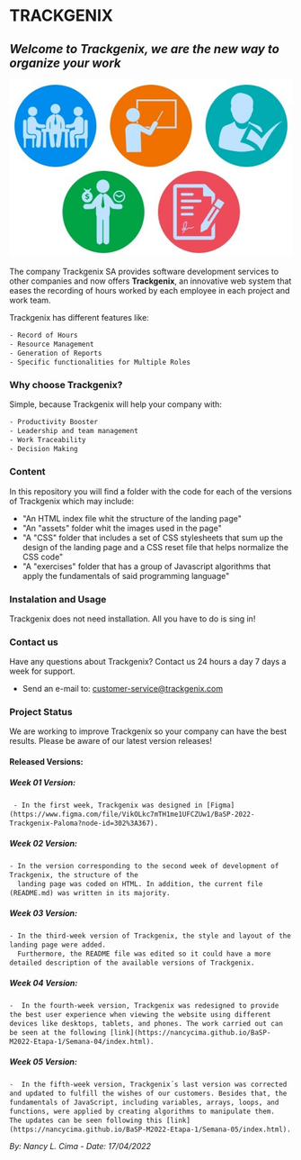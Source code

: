 # TRACKGENIX

## *Welcome to Trackgenix, we are the new way to organize your work*

![imagen de recursos humanos](Assets/gestion-de-recursos-imagen.jpg)

 The company Trackgenix SA provides software development services to other companies and now offers **Trackgenix**, an innovative web system that eases the recording of hours worked by each employee in each project and work team.

Trackgenix has different features like:

    - Record of Hours
    - Resource Management
    - Generation of Reports
    - Specific functionalities for Multiple Roles

### Why choose Trackgenix?
Simple, because Trackgenix will help your company with:

    - Productivity Booster
    - Leadership and team management
    - Work Traceability
    - Decision Making


### Content
In this repository you will find a folder with the code for each of the versions of Trackgenix which may include:
  - "An HTML index file whit the structure of the landing page"
  - "An "assets" folder whit the images used in the page"
  - "A "CSS" folder that includes a set of CSS stylesheets that sum up the design of the landing page and a CSS reset file that helps normalize the CSS code"
  - "A "exercises" folder that has a group of Javascript algorithms that apply the fundamentals of said programming language"

### Instalation and Usage
Trackgenix does not need installation. All you have to do is sing in!

### Contact us
Have any questions about Trackgenix? Contact us 24 hours a day 7 days a week for support.
- Send an e-mail to: customer-service@trackgenix.com

### Project Status
We are working to improve Trackgenix so your company can have the best results. Please be aware of our latest version releases!

  #### Released Versions:

   ##### Week 01 Version: 
     - In the first week, Trackgenix was designed in [Figma](https://www.figma.com/file/VikOLkc7mTH1me1UFCZUw1/BaSP-2022-Trackgenix-Paloma?node-id=302%3A367).

   ##### Week 02 Version:

    - In the version corresponding to the second week of development of Trackgenix, the structure of the 
      landing page was coded on HTML. In addition, the current file (README.md) was written in its majority.

   ##### Week 03 Version:
   
    - In the third-week version of Trackgenix, the style and layout of the landing page were added.
      Furthermore, the README file was edited so it could have a more detailed description of the available versions of Trackgenix.

   ##### Week 04 Version:

    -  In the fourth-week version, Trackgenix was redesigned to provide the best user experience when viewing the website using different devices like desktops, tablets, and phones. The work carried out can be seen at the following [link](https://nancycima.github.io/BaSP-M2022-Etapa-1/Semana-04/index.html).
   
   ##### Week 05 Version:

    -  In the fifth-week version, Trackgenix´s last version was corrected and updated to fulfill the wishes of our customers. Besides that, the fundamentals of JavaScript, including variables, arrays, loops, and functions, were applied by creating algorithms to manipulate them.
    The updates can be seen following this [link](https://nancycima.github.io/BaSP-M2022-Etapa-1/Semana-05/index.html).

   
*By: Nancy L. Cima - Date: 17/04/2022*

